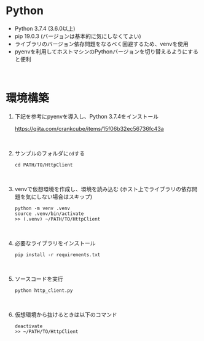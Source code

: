 # Python
- Python 3.7.4 (3.6.0以上)
- pip 19.0.3 (バージョンは基本的に気にしなくてよい)
- ライブラリのバージョン依存問題をなるべく回避するため、venvを使用
- pyenvを利用してホストマシンのPythonバージョンを切り替えるようにすると便利

<br>

# 環境構築
1. 下記を参考にpyenvを導入し、Python 3.7.4をインストール

    https://qiita.com/crankcube/items/15f06b32ec56736fc43a

<br>

2. サンプルのフォルダに`cd`する

    ```
    cd PATH/TO/HttpClient
    ```

<br>

3. venvで仮想環境を作成し、環境を読み込む (ホスト上でライブラリの依存問題を気にしない場合はスキップ)

    ```
    python -m venv .venv
    source .venv/bin/activate
    >> (.venv) ~/PATH/TO/HttpClient
    ```

<br>

4. 必要なライブラリをインストール

    ```
    pip install -r requirements.txt
    ```

<br>

5. ソースコードを実行

    ```
    python http_client.py
    ```

<br>

6. 仮想環境から抜けるときは以下のコマンド

    ```
    deactivate
    >> ~/PATH/TO/HttpClient
    ```

<br>
